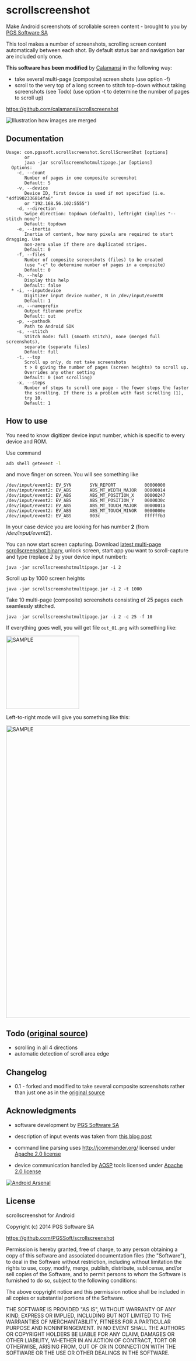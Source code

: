 scrollscreenshot
================

Make Android screenshots of scrollable screen content - brought to you by [PGS Software SA](http://www.pgs-soft.com)


This tool makes a number of screenshots, scrolling screen content automatically between each shot. By default status bar and navigation bar are included only once.



**This software has been modified** by [Calamansi](https://github.com/calamansi/) in the following way:
 * take several multi-page (composite) screen shots (use option -f)
 * scroll to the very top of a long screen to stitch top-down without taking screenshots (see Todo)
   (use option -t to determine the number of pages to scroll up)

 https://github.com/calamansi/scrollscreenshot



![Illustration how images are merged](https://github.com/PGSSoft/scrollscreenshot/blob/master/illustration.png "Illustration how images are merged")


Documentation
--------------

```
Usage: com.pgssoft.scrollscreenshot.ScrollScreenShot [options] 
       or
       java -jar scrollscreenshotmultipage.jar [options]
  Options:
    -c, --count
       Number of pages in one composite screenshot
       Default: 5
    -v, --device
       Device ID, first device is used if not specified (i.e. "4df1902336814fa6"
       or "192.168.56.102:5555")
    -d, --direction
       Swipe direction: topdown (default), leftright (implies "--stitch none")
       Default: topdown
    -e, --inertia
       Inertia of content, how many pixels are required to start dragging. Use
       non-zero value if there are duplicated stripes.
       Default: 0
    -f, --files
       Number of composite screenshots (files) to be created
       (use "-c" to determine number of pages in a composite)
       Default: 0
    -h, --help
       Display this help
       Default: false
  * -i, --inputdevice
       Digitizer input device number, N in /dev/input/eventN
       Default: 1
    -n, --nameprefix
       Output filename prefix
       Default: out
    -p, --pathsdk
       Path to Android SDK
    -s, --stitch
       Stitch mode: full (smooth stitch), none (merged full screenshots),
       separate (separate files)
       Default: full
    -t, --top
       Scroll up only, do not take screenshots
       t > 0 giving the number of pages (screen heights) to scroll up.
       Overrides any other setting
       Default: 0 (not scrolling)
    -x, --steps
       Number of steps to scroll one page - the fewer steps the faster 
       the scrolling. If there is a problem with fast scrolling (1), 
       try 10.
       Default: 1

```



How to use
----------

You need to know digitizer device input number, which is specific to every device and ROM.

Use command 
```sh
adb shell getevent -l
```
and move finger on screen. You will see something like
```
/dev/input/event2: EV_SYN       SYN_REPORT           00000000
/dev/input/event2: EV_ABS       ABS_MT_WIDTH_MAJOR   00000014
/dev/input/event2: EV_ABS       ABS_MT_POSITION_X    00000247
/dev/input/event2: EV_ABS       ABS_MT_POSITION_Y    0000030c
/dev/input/event2: EV_ABS       ABS_MT_TOUCH_MAJOR   0000001a
/dev/input/event2: EV_ABS       ABS_MT_TOUCH_MINOR   0000000e
/dev/input/event2: EV_ABS       003c                 ffffffb3
```
In your case device you are looking for has number **2** (from */dev/input/event2*).


You can now start screen capturing. Download [latest multi-page scrollscreenshot binary](https://github.com/calamansi/scrollscreenshot/blob/master/scrollscreenshotmultipage.jar?raw=true), unlock screen, start app you want to scroll-capture and type (replace *2* by your device input number):

```
java -jar scrollscreenshotmultipage.jar -i 2
```

Scroll up by 1000 screen heights
```
java -jar scrollscreenshotmultipage.jar -i 2 -t 1000
```

Take 10 multi-page (composite) screenshots consisting of 25 pages each seamlessly stitched.
```
java -jar scrollscreenshotmultipage.jar -i 2 -c 25 -f 10
```



If everything goes well, you will get file `out_01.png` with something like:

<img src="https://github.com/PGSSoft/scrollscreenshot/blob/master/sample.png" alt="SAMPLE" width="200">

Left-to-right mode will give you something like this:

<img src="https://github.com/PGSSoft/scrollscreenshot/blob/master/samplehorizontal.png" alt="SAMPLE" width="800">


Todo ([original source](https://github.com/PGSSoft/scrollscreenshot/))
-----

* scrolling in all 4 directions
* automatic detection of scroll area edge


Changelog
---------

* 0.1 - forked and modified to take several composite screenshots rather than just one as in the [original source](https://github.com/PGSSoft/scrollscreenshot/)


Acknowledgments
---------------

* software development by [PGS Software SA](https://github.com/PGSSoft/scrollscreenshot/)

* description of input events was taken from
[this blog post](http://ktnr74.blogspot.com/2013/06/emulating-touchscreen-interaction-with.html)

* command line parsing uses http://jcommander.org/ licensed under [Apache 2.0 license](http://www.apache.org/licenses/LICENSE-2.0)

* device communication handled by [AOSP](http://source.android.com/) tools licensed under [Apache 2.0 license](http://www.apache.org/licenses/LICENSE-2.0)


[![Android Arsenal](https://img.shields.io/badge/Android%20Arsenal-scrollscreenshot-brightgreen.svg?style=flat)](https://android-arsenal.com/details/1/1047)

License
----

scrollscreenshot for Android

Copyright (c) 2014 PGS Software SA

https://github.com/PGSSoft/scrollscreenshot

Permission is hereby granted, free of charge, to any person obtaining a copy of this software and associated
documentation files (the "Software"), to deal in the Software without restriction, including without limitation
the rights to use, copy, modify, merge, publish, distribute, sublicense, and/or sell copies of the Software, and
to permit persons to whom the Software is furnished to do so, subject to the following conditions:

The above copyright notice and this permission notice shall be included in all copies or substantial portions
of the Software.

THE SOFTWARE IS PROVIDED "AS IS", WITHOUT WARRANTY OF ANY KIND, EXPRESS OR IMPLIED, INCLUDING BUT NOT LIMITED TO
THE WARRANTIES OF MERCHANTABILITY, FITNESS FOR A PARTICULAR PURPOSE AND NONINFRINGEMENT. IN NO EVENT SHALL THE
AUTHORS OR COPYRIGHT HOLDERS BE LIABLE FOR ANY CLAIM, DAMAGES OR OTHER LIABILITY, WHETHER IN AN ACTION OF
CONTRACT, TORT OR OTHERWISE, ARISING FROM, OUT OF OR IN CONNECTION WITH THE SOFTWARE OR THE USE OR OTHER DEALINGS
IN THE SOFTWARE.
